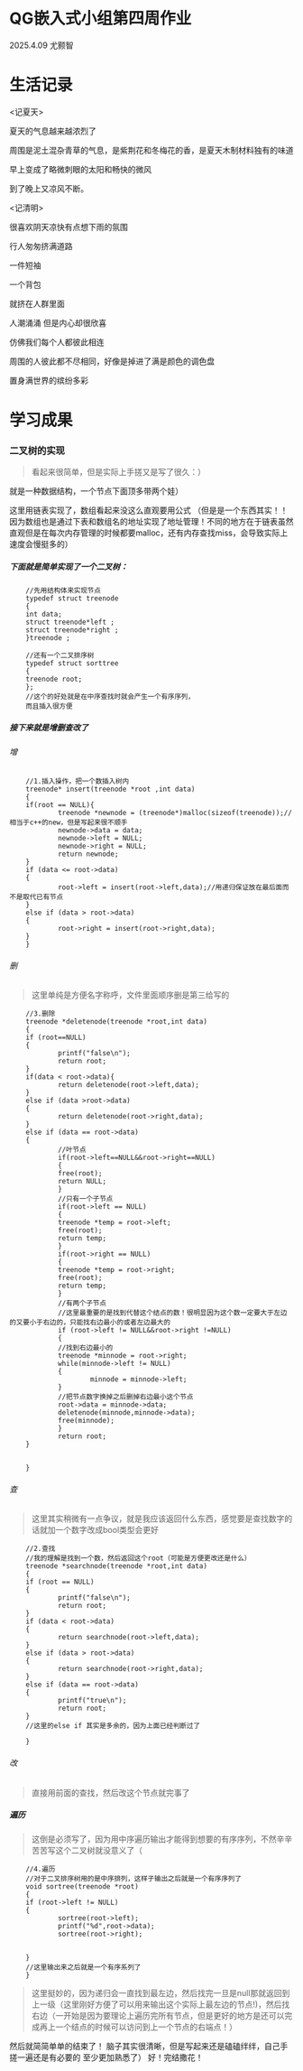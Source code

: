 # QG嵌入式小组第四周作业
2025.4.09 尤颢智

# 生活记录
<记夏天>

夏天的气息越来越浓烈了

周围是泥土混杂青草的气息，是紫荆花和冬梅花的香，是夏天木制材料独有的味道

早上变成了略微刺眼的太阳和畅快的微风

到了晚上又凉风不断。

<记清明>

很喜欢阴天凉快有点想下雨的氛围

行人匆匆挤满道路

一件短袖

一个背包

就挤在人群里面

人潮涌涌  但是内心却很欣喜

仿佛我们每个人都彼此相连

周围的人彼此都不尽相同，好像是掉进了满是颜色的调色盘

置身满世界的缤纷多彩



# 学习成果
### 二叉树的实现
>看起来很简单，但是实际上手搓又是写了很久：）

就是一种数据结构，一个节点下面顶多带两个娃）

这里用链表实现了，数组看起来没这么直观要用公式
（但是是一个东西其实！！因为数组也是通过下表和数组名的地址实现了地址管理！不同的地方在于链表虽然直观但是在每次内存管理的时候都要malloc，还有内存查找miss，会导致实际上速度会慢挺多的）

##### 下面就是简单实现了一个二叉树：

        //先用结构体来实现节点
        typedef struct treenode
        {
        int data;
        struct treenode*left ;
        struct treenode*right ;
        }treenode ;

        //还有一个二叉排序树
        typedef struct sorttree
        {
        treenode root;
        };
        //这个的好处就是在中序查找时就会产生一个有序序列，
        而且插入很方便

##### 接下来就是增删查改了

###### 增
        //1.插入操作，把一个数插入树内
        treenode* insert(treenode *root ,int data)
        {
        if(root == NULL){
                treenode *newnode = (treenode*)malloc(sizeof(treenode));//相当于c++的new，但是写起来很不顺手
                newnode->data = data;
                newnode->left = NULL;
                newnode->right = NULL;
                return newnode;
        }
        if (data <= root->data)
        {
                root->left = insert(root->left,data);//用递归保证放在最后面而不是取代已有节点
        }
        else if (data > root->data)
        {
                root->right = insert(root->right,data);
        }
        }

###### 删
>这里单纯是方便名字称呼，文件里面顺序删是第三给写的

        //3.删除
        treenode *deletenode(treenode *root,int data)
        {
        if (root==NULL)
        {
                printf("false\n");
                return root;
        }
        if(data < root->data){
                return deletenode(root->left,data);
        }
        else if (data >root->data)
        {
                return deletenode(root->right,data);
        }
        else if (data == root->data)
        {
                //叶节点
                if(root->left==NULL&&root->right==NULL)
                {
                free(root);
                return NULL;
                }
                //只有一个子节点
                if(root->left == NULL)
                {
                treenode *temp = root->left;
                free(root);
                return temp;
                }
                if(root->right == NULL)
                {
                treenode *temp = root->right;
                free(root);
                return temp;
                }
                //有两个子节点
                //这里最重要的是找到代替这个结点的数！很明显因为这个数一定要大于左边的又要小于右边的，只能找右边最小的或者左边最大的
                if (root->left != NULL&&root->right !=NULL)
                {
                //找到右边最小的
                treenode *minnode = root->right;
                while(minnode->left != NULL)
                {
                        minnode = minnode->left;
                }
                //把节点数字换掉之后删掉右边最小这个节点
                root->data = minnode->data;
                deletenode(minnode,minnode->data);
                free(minnode);
                }
                return root;
        }
        
        
        }

###### 查
>这里其实稍微有一点争议，就是我应该返回什么东西，感觉要是查找数字的话就加一个数字改成bool类型会更好

        //2.查找
        //我的理解是找到一个数，然后返回这个root（可能是方便更改还是什么）
        treenode *searchnode(treenode *root,int data)
        {
        if (root == NULL)
        {
                printf("false\n");
                return root;
        }
        if (data < root->data)
        {
                return searchnode(root->left,data);
        }
        else if (data > root->data)
        {
                return searchnode(root->right,data);
        }
        else if (data == root->data)
        {
                printf("true\n");
                return root;
        }
        //这里的else if 其实是多余的，因为上面已经判断过了
        
        }

###### 改
>直接用前面的查找，然后改这个节点就完事了

##### 遍历
>这倒是必须写了，因为用中序遍历输出才能得到想要的有序序列，不然辛辛苦苦写这个二叉树就没意义了（

        //4.遍历
        //对于二叉排序树用的是中序排列，这样子输出之后就是一个有序序列了
        void sortree(treenode *root)
        {
        if (root->left != NULL)
        {
                sortree(root->left);
                printf("%d",root->data);
                sortree(root->right);
                

        }
        //这里输出来之后就是一个有序系列了
        }
>这里挺妙的，因为递归会一直找到最左边，然后找完一旦是null那就返回到上一级（这里刚好方便了可以用来输出这个实际上最左边的节点!)，然后找右边（一开始是因为要理论上遍历完所有节点，但是更好的地方是还可以完成再上一个结点的时候可以访问到上一个节点的右端点！）

然后就简简单单的结束了！
脑子其实很清晰，但是写起来还是磕磕绊绊，自己手搓一遍还是有必要的
至少更加熟悉了）
好！完结撒花！